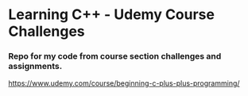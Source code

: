 
# Learning C++ - Udemy Course Challenges

### Repo for my code from course section challenges and assignments.
https://www.udemy.com/course/beginning-c-plus-plus-programming/
